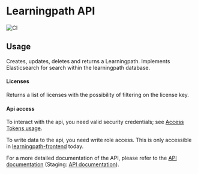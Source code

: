 # Learningpath API
![CI](https://github.com/NDLANO/learningpath-api/workflows/CI/badge.svg)

## Usage
Creates, updates, deletes and returns a Learningpath. Implements Elasticsearch for search within the learningpath database.

#### Licenses
Returns a list of licenses with the possibility of filtering on the license key.

#### Api access
To interact with the api, you need valid security credentials; see [Access Tokens usage](https://github.com/NDLANO/auth/blob/master/README.md).

To write data to the api, you need write role access. This is only accessible in [learningpath-frontend](https://learningpath-frontend.staging.api.ndla.no) today.

For a more detailed documentation of the API, please refer to the [API documentation](https://api.ndla.no) (Staging: [API documentation](https://staging.api.ndla.no)).
